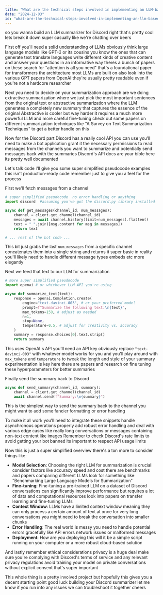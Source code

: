 ```yaml
---
title: "What are the technical steps involved in implementing an LLM-based summarization system for Discord?"
date: "2024-12-03"
id: "what-are-the-technical-steps-involved-in-implementing-an-llm-based-summarization-system-for-discord"
---
```


 so you wanna build an LLM summarizer for Discord right that's pretty cool  lets break it down super casually like we're chatting over beers

First off  you'll need a solid understanding of LLMs  obviously  think large language models like GPT-3 or its cousins  you know the ones that can generate text translate languages write different kinds of creative content and answer your questions in an informative way  theres a bunch of papers on these  search for "attention is all you need"  that's a foundational paper for transformers  the architecture most LLMs are built on  also look into the various GPT papers from OpenAI  they're usually pretty readable even if you're not a hardcore researcher

Next you need to decide on your summarization approach  are we doing extractive summarization  where we just pick the most important sentences from the original text or abstractive summarization where the LLM generates a completely new summary that captures the essence of the original  Abstractive is cooler but way harder  it requires a much more powerful LLM and more careful fine-tuning  check out some papers on different summarization techniques like "A Survey on Text Summarization Techniques" to get a better handle on this

Now for the Discord part  Discord has a really cool API you can use  you'll need to make a bot application  grant it the necessary permissions to read messages from the channels you want to summarize and potentially send messages back with the summaries  Discord's API docs are your bible here  its pretty well documented  

Let's talk code  I'll give you some super simplified pseudocode examples  this isn't production-ready code remember  just to give you a feel for the process

First  we'll fetch messages from a channel

```python
# super simplified pseudocode  no error handling or anything
import discord  #assuming you've got the discord.py library installed

async def get_messages(channel_id, num_messages):
    channel = client.get_channel(channel_id)
    messages = await channel.history(limit=num_messages).flatten()
    text = " ".join([msg.content for msg in messages])
    return text

# ... rest of the bot code ...
```

This bit just grabs the last `num_messages` from a specific channel  concatenates them into a single string and returns it  super basic  in reality you'll likely need to handle different message types embeds etc more elegantly


Next we feed that text to our LLM for summarization

```python
# more super simplified pseudocode
import openai # or whichever LLM API you're using

async def summarize_text(text):
    response = openai.Completion.create(
        engine="text-davinci-003", # or your preferred model
        prompt=f"Summarize the following text:\n{text}",
        max_tokens=150, # adjust as needed
        n=1,
        stop=None,
        temperature=0.5, # adjust for creativity vs. accuracy
    )
    summary = response.choices[0].text.strip()
    return summary
```

This uses OpenAI's API  you'll need an API key  obviously   replace `"text-davinci-003"` with whatever model works for you  and you'll play around with `max_tokens` and `temperature` to tweak the length and style of your summary  experimentation is key here there are papers and research on fine tuning these hyperparameters for better summaries

Finally send the summary back to Discord

```python
async def send_summary(channel_id, summary):
    channel = client.get_channel(channel_id)
    await channel.send(f"Summary:\n{summary}")
```

This is the simplest way to send the summary back to the channel  you might want to add some fancier formatting or error handling


To make it all work  you'll need to integrate these snippets  handle asynchronous operations properly  add robust error handling  and deal with various edge cases  like really long conversations or messages containing non-text content  like images  Remember to check Discord's rate limits  to avoid getting your bot banned  its important to respect API usage limits

Now  this is just a super simplified overview  there's a ton more to consider  things like:

* **Model Selection**: Choosing the right LLM for summarization is crucial  consider factors like accuracy speed and cost  there are benchmarks and papers comparing different LLMs  look for something like "Benchmarking Large Language Models for Summarization"
* **Fine-tuning**:  Fine-tuning a pre-trained LLM on a dataset of Discord conversations can significantly improve performance  but requires a lot of data and computational resources  look into papers on transfer learning and fine-tuning LLMs
* **Context Window**:  LLMs have a limited context window  meaning they can only process a certain amount of text at once  for very long conversations  you might need to break the conversation into smaller chunks
* **Error Handling**:  The real world is messy  you need to handle potential errors gracefully  like API errors network issues or malformed messages
* **Deployment**:  How are you deploying this  will it be a simple script running on your computer or a more robust cloud-based solution

And lastly  remember ethical considerations  privacy is a huge deal  make sure you're complying with Discord's terms of service and any relevant privacy regulations  avoid training your model on private conversations without explicit consent  that's super important


This whole thing is a pretty involved project  but hopefully  this gives you a decent starting point  good luck building your Discord summarizer  let me know if you run into any issues  we can troubleshoot it together  cheers
